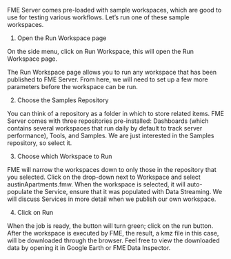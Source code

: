 <head><base target="_blank"> </head>

FME Server comes pre-loaded with sample workspaces, which are good to use for testing various workflows. Let’s run one of these sample workspaces.



1. Open the Run Workspace page

On the side menu, click on Run Workspace, this will open the Run Workspace page.





The Run Workspace page allows you to run any workspace that has been published to FME Server. From here, we will need to set up a few more parameters before the workspace can be run.





2. Choose the Samples Repository

You can think of a repository as a folder in which to store related items. FME Server comes with three repositories pre-installed: Dashboards (which contains several workspaces that run daily by default to track server performance), Tools, and Samples. We are just interested in the Samples repository, so select it.





3. Choose which Workspace to Run

FME will narrow the workspaces down to only those in the repository that you selected. Click on the drop-down next to Workspace and select austinApartments.fmw. When the workspace is selected, it will auto-populate the Service, ensure that it was populated with Data Streaming. We will discuss Services in more detail when we publish our own workspace.





4. Click on Run

When the job is ready, the button will turn green; click on the run button. After the workspace is executed by FME, the result, a kmz file in this case, will be downloaded through the browser. Feel free to view the downloaded data by opening it in Google Earth or FME Data Inspector.
